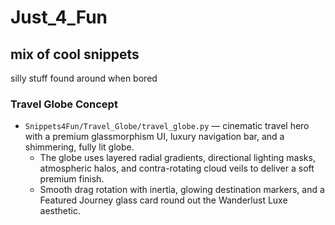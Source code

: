 # Just_4_Fun
## mix of cool snippets
silly stuff found around when bored

### Travel Globe Concept
* `Snippets4Fun/Travel_Globe/travel_globe.py` — cinematic travel hero with a premium glassmorphism UI, luxury navigation bar, and a shimmering, fully lit globe.
  * The globe uses layered radial gradients, directional lighting masks, atmospheric halos, and contra-rotating cloud veils to deliver a soft premium finish.
  * Smooth drag rotation with inertia, glowing destination markers, and a Featured Journey glass card round out the Wanderlust Luxe aesthetic.
